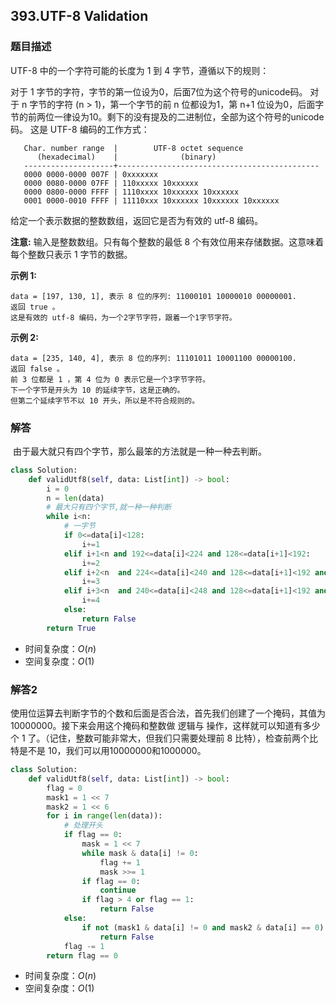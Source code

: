 ## 393.UTF-8 Validation

### 题目描述

UTF-8 中的一个字符可能的长度为 1 到 4 字节，遵循以下的规则：

对于 1 字节的字符，字节的第一位设为0，后面7位为这个符号的unicode码。
对于 n 字节的字符 (n > 1)，第一个字节的前 n 位都设为1，第 n+1 位设为0，后面字节的前两位一律设为10。剩下的没有提及的二进制位，全部为这个符号的unicode码。
这是 UTF-8 编码的工作方式：

```
   Char. number range  |        UTF-8 octet sequence
      (hexadecimal)    |              (binary)
   --------------------+---------------------------------------------
   0000 0000-0000 007F | 0xxxxxxx
   0000 0080-0000 07FF | 110xxxxx 10xxxxxx
   0000 0800-0000 FFFF | 1110xxxx 10xxxxxx 10xxxxxx
   0001 0000-0010 FFFF | 11110xxx 10xxxxxx 10xxxxxx 10xxxxxx
```




给定一个表示数据的整数数组，返回它是否为有效的 utf-8 编码。

**注意:**
输入是整数数组。只有每个整数的最低 8 个有效位用来存储数据。这意味着每个整数只表示 1 字节的数据。

**示例 1:**

```
data = [197, 130, 1], 表示 8 位的序列: 11000101 10000010 00000001.
返回 true 。
这是有效的 utf-8 编码，为一个2字节字符，跟着一个1字节字符。
```

**示例 2:**

```
data = [235, 140, 4], 表示 8 位的序列: 11101011 10001100 00000100.
返回 false 。
前 3 位都是 1 ，第 4 位为 0 表示它是一个3字节字符。
下一个字节是开头为 10 的延续字节，这是正确的。
但第二个延续字节不以 10 开头，所以是不符合规则的。
```



### 解答

​	由于最大就只有四个字节，那么最笨的方法就是一种一种去判断。

```python
class Solution:
    def validUtf8(self, data: List[int]) -> bool:
        i = 0
        n = len(data)
        # 最大只有四个字节,就一种一种判断
        while i<n:
            # 一字节
            if 0<=data[i]<128:
                i+=1
            elif i+1<n and 192<=data[i]<224 and 128<=data[i+1]<192:
                i+=2
            elif i+2<n  and 224<=data[i]<240 and 128<=data[i+1]<192 and 128<=data[i+2]<192:
                i+=3
            elif i+3<n  and 240<=data[i]<248 and 128<=data[i+1]<192 and 128<=data[i+2]<192 and 128<=data[i+3]<192:
                i+=4
            else:
                return False
        return True
```

- 时间复杂度：$O(n)$
- 空间复杂度：$O(1)$ 



### 解答2

​	使用位运算去判断字节的个数和后面是否合法，首先我们创建了一个掩码，其值为10000000。接下来会用这个掩码和整数做 逻辑与 操作，这样就可以知道有多少个 1 了。（记住，整数可能非常大，但我们只需要处理前 8 比特），检查前两个比特是不是 10，我们可以用10000000和1000000。

```python
class Solution:
    def validUtf8(self, data: List[int]) -> bool:
        flag = 0
        mask1 = 1 << 7
        mask2 = 1 << 6
        for i in range(len(data)):
            # 处理开头
            if flag == 0:
                mask = 1 << 7
                while mask & data[i] != 0:
                    flag += 1
                    mask >>= 1
                if flag == 0:
                    continue
                if flag > 4 or flag == 1:
                    return False
            else:
                if not (mask1 & data[i] != 0 and mask2 & data[i] == 0):
                    return False
            flag -= 1
        return flag == 0
```

- 时间复杂度：$O(n)$
- 空间复杂度：$O(1)$ 

